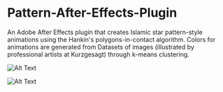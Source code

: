 # Pattern-After-Effects-Plugin
An Adobe After Effects plugin that creates Islamic star pattern-style animations using the Hankin's polygons-in-contact algorithm. Colors for animations are generated from 
Datasets of images (illustrated by professional artists at Kurzgesagt) through k-means clustering.

![Alt Text](https://github.com/nithishakumar/Pattern-After-Effects-Plugin/blob/main/animations/animation%201.gif)

![Alt Text](https://github.com/nithishakumar/Pattern-After-Effects-Plugin/blob/main/animations/animation%202.gif)



